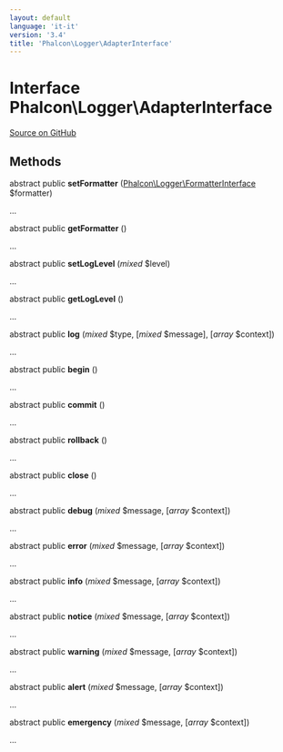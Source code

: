 ```yaml
---
layout: default
language: 'it-it'
version: '3.4'
title: 'Phalcon\Logger\AdapterInterface'
---
```


# Interface **Phalcon\Logger\AdapterInterface**

<a href="https://github.com/phalcon/cphalcon/tree/v3.4.0/phalcon/logger/adapterinterface.zep" class="btn btn-default btn-sm">Source on GitHub</a>

## Methods

abstract public **setFormatter** ([Phalcon\Logger\FormatterInterface](/3.4/en/api/Phalcon_Logger_FormatterInterface) $formatter)

...

abstract public **getFormatter** ()

...

abstract public **setLogLevel** (*mixed* $level)

...

abstract public **getLogLevel** ()

...

abstract public **log** (*mixed* $type, [*mixed* $message], [*array* $context])

...

abstract public **begin** ()

...

abstract public **commit** ()

...

abstract public **rollback** ()

...

abstract public **close** ()

...

abstract public **debug** (*mixed* $message, [*array* $context])

...

abstract public **error** (*mixed* $message, [*array* $context])

...

abstract public **info** (*mixed* $message, [*array* $context])

...

abstract public **notice** (*mixed* $message, [*array* $context])

...

abstract public **warning** (*mixed* $message, [*array* $context])

...

abstract public **alert** (*mixed* $message, [*array* $context])

...

abstract public **emergency** (*mixed* $message, [*array* $context])

...